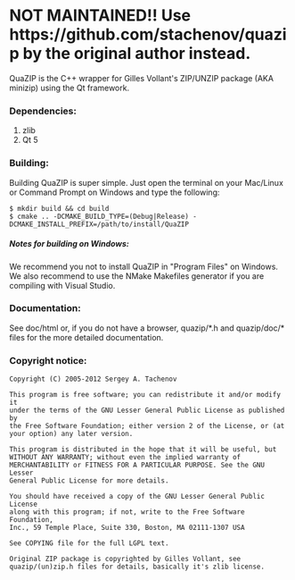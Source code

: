 <h1>NOT MAINTAINED!! Use https://github.com/stachenov/quazip by the original author instead.</h1>

<p>QuaZIP is the C++ wrapper for Gilles Vollant's ZIP/UNZIP package
(AKA minizip) using the Qt framework.</p>

<h3>Dependencies:</h3>
<ol>
    <li>zlib</li>
    <li>Qt 5</li>
</ol>

<h3>Building:</h3>

Building QuaZIP is super simple. Just open the terminal on your Mac/Linux
or Command Prompt on Windows and type the following:
```
$ mkdir build && cd build
$ cmake .. -DCMAKE_BUILD_TYPE=(Debug|Release) -DCMAKE_INSTALL_PREFIX=/path/to/install/QuaZIP
```
<h5>Notes for building on Windows:</h5>
We recommend you not to install QuaZIP in "Program Files" on Windows. We also recommend to use
the NMake Makefiles generator if you are compiling with Visual Studio.

<h3>Documentation:</h3>

<p>See doc/html or, if you do not have a browser, quazip/*.h and
quazip/doc/* files for the more detailed documentation.</p>

<h3>Copyright notice:</h3>

```
Copyright (C) 2005-2012 Sergey A. Tachenov

This program is free software; you can redistribute it and/or modify it
under the terms of the GNU Lesser General Public License as published by
the Free Software Foundation; either version 2 of the License, or (at
your option) any later version.

This program is distributed in the hope that it will be useful, but
WITHOUT ANY WARRANTY; without even the implied warranty of
MERCHANTABILITY or FITNESS FOR A PARTICULAR PURPOSE. See the GNU Lesser
General Public License for more details.

You should have received a copy of the GNU Lesser General Public License
along with this program; if not, write to the Free Software Foundation,
Inc., 59 Temple Place, Suite 330, Boston, MA 02111-1307 USA

See COPYING file for the full LGPL text.

Original ZIP package is copyrighted by Gilles Vollant, see
quazip/(un)zip.h files for details, basically it's zlib license.
```
